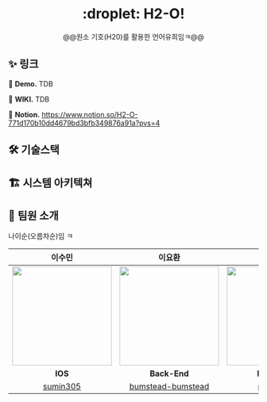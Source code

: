 <div align="center">
<h1>:droplet: H2-O!</h1>

@@원소 기호(H20)를 활용한 언어유희임ㅋ@@
</div>

## ✨ 링크

📌 **Demo.** TDB

📌 **WIKI.** TDB

📌 **Notion.** https://www.notion.so/H2-O-771d170b10dd4679bd3bfb349876a91a?pvs=4

## 🛠 기술스택

## 🏗 시스템 아키텍쳐

## 👥 팀원 소개

나이순(오름차순)임 ㅋ

|                                                           이수민                                                           |                                                           이요환                                                           |                                                          이준호                                                          |                                                          노민주                                                          |                                                          정윤규                                                          |                                                          정도현                                                          |
| :-----------------------------------------------------------------------------------------------------------------------------: | :-----------------------------------------------------------------------------------------------------------------------------: | :---------------------------------------------------------------------------------------------------------------------------: | :---------------------------------------------------------------------------------------------------------------------------: | :---------------------------------------------------------------------------------------------------------------------------: | :---------------------------------------------------------------------------------------------------------------------------: |
| <img src="https://avatars.githubusercontent.com/u/110437548?v=4" width="200" /> | <img src="https://avatars.githubusercontent.com/u/91039622?v=4" width="200" /> | <img src="https://avatars.githubusercontent.com/u/31722326?v=4" width="200"> | <img src="https://avatars.githubusercontent.com/u/96720326?v=4" width="200"> | <img src="https://user-images.githubusercontent.com/79798443/206142784-b1a2348b-d007-44bd-a340-f4e166c9af41.png" width="200"> | <img src="https://avatars.githubusercontent.com/u/69891604?v=4" width="200"> |
|                                                          **IOS**                                                           |                                                          **Back-End**                                                           |                                                         **Back-End**                                                         |                                                         **Front-End**                                                         |                                                         **Front-End**                                                         |                                                         **IOS**                                                         |
|                                         [sumin305](https://github.com/sumin305)                                         |                                             [bumstead-bumstead](https://github.com/bumstead-bumstead)                                             |                                           [plusjob70](https://github.com/plusjob70)                                           |                                            [ori5r2](https://github.com/ori5r2)                                            |                                            [asdf99245](https://github.com/asdf99245)                                            |                                            [pastapeter](https://github.com/pastapeter)                                            |

